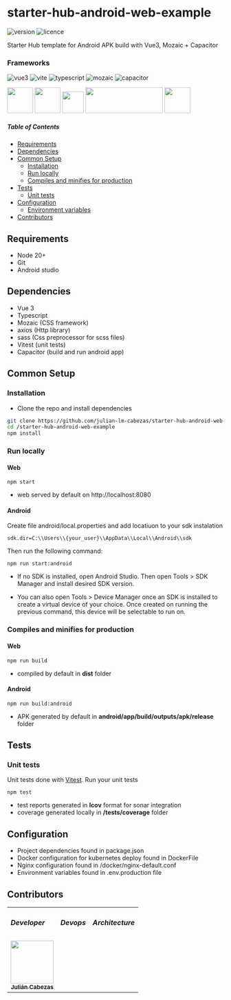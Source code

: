# starter-hub-android-web-example

![version](https://badgen.net/badge/version/1.0.0/cyan)
![licence](https://badgen.net/badge/licence/MIT/gray)

Starter Hub template for Android APK build with Vue3, Mozaic + Capacitor

### Frameworks

![vue3](https://badgen.net/badge/vue/3.4/green)
![vite](https://badgen.net/badge/vite/5.2.8/green)
![typescript](https://badgen.net/badge/typescript/4.5.5/#2d79c7)
![mozaic](https://badgen.net/badge/mozaic/0.60.0/purple)
![capacitor](https://badgen.net/badge/capacitor/5.7.4/#069cff)

<a href="https://vuejs.org/guide/introduction.html" title="Vue3"><img src="https://hollowtree.gallerycdn.vsassets.io/extensions/hollowtree/vue-snippets/1.0.4/1606964762962/Microsoft.VisualStudio.Services.Icons.Default" width="60" height="60"/></a>
<a href="https://vitejs.dev/" title="Vite"><img src="https://vitejs.dev/logo.svg" width="60" height="60"/></a>
<a href="https://www.typescriptlang.org/" title="Typescript"><img src="https://upload.wikimedia.org/wikipedia/commons/thumb/4/4c/Typescript_logo_2020.svg/512px-Typescript_logo_2020.svg.png" width="50" height="50"/></a>
<a href="https://adeo.github.io/mozaic-vue" title="Mozaic"><img src="https://adeo.github.io/mozaic-vue/static/media/logo-mozaic-vue-large.fb8f5358.svg" width="180" height="60"/></a>
<a href="https://capacitorjs.com/docs" title="Capacitor"><img src="https://pbs.twimg.com/profile_images/1268235262641004544/OLW1xl7t_400x400.png" width="60" height="60"/></a>

##### Table of Contents  
- [Requirements](#requirements)
- [Dependencies](#dependencies)
- [Common Setup](#common-setup)
  - [Installation](#installation)
  - [Run locally](#run-locally)
  - [Compiles and minifies for production](#compiles-and-minifies-for-production)
- [Tests](#tests)
  - [Unit tests](#unit-tests)
- [Configuration](#configuration)
  - [Environment variables](#environment-variables)
- [Contributors](#contributors)


## Requirements

- Node 20+
- Git
- Android studio

## Dependencies

- Vue 3 
- Typescript
- Mozaic (CSS framework)
- axios (Http library)
- sass (Css preprocessor for scss files)
- Vitest (unit tests)
- Capacitor (build and run android app)

## Common Setup

### Installation

- Clone the repo and install dependencies

```bash
git clone https://github.com/julian-lm-cabezas/starter-hub-android-web-example.git
cd /starter-hub-android-web-example
npm install
```

### Run locally

#### Web

```
npm start
```
* web served by default on http://localhost:8080

#### Android

Create file android/local.properties and add locatiuon to your sdk instalation
```
sdk.dir=C:\\Users\\{your_user}\\AppData\\Local\\Android\\sdk
```

Then run the following command:
```
npm run start:android
```

* If no SDK is installed, open Android Studio. Then open Tools > SDK Manager and install desired SDK version.

* You can also open Tools > Device Manager once an SDK is installed to create a virtual device of your choice.
Once created on running the previous command, this device will be selectable to run on.


### Compiles and minifies for production

#### Web

```
npm run build
```
* compiled by default in **dist** folder

#### Android

```
npm run build:android
```

* APK generated by default in **android/app/build/outputs/apk/release** folder


## Tests

### Unit tests

Unit tests done with [Vitest](https://vitest.dev/guide/). 
Run your unit tests

```
npm test
```

* test reports generated in **lcov** format for sonar integration
* coverage generated locally in **/tests/coverage** folder

## Configuration

- Project dependencies found in package.json
- Docker configuration for kubernetes deploy found in DockerFile
- Nginx configuration found in /docker/nginx-default.conf
- Environment variables found in .env.production file



## Contributors

<table>
    <tr>
        <td><h5>Developer</h5></td>
        <td><h5>Devops</h5></td>
        <td><h5>Architecture</h5></td>
    </tr>
    <tr>
        <td align="center">
            <a href="https://github.com/julian-lm-cabezas">
                <img src="https://avatars.githubusercontent.com/u/53000155?s=64&v=4?s=100" width="100px;" alt=""/>
                <br /><sub><b>Julián Cabezas</b></sub>
            </a>
        </td>
    </tr>    
</table>
